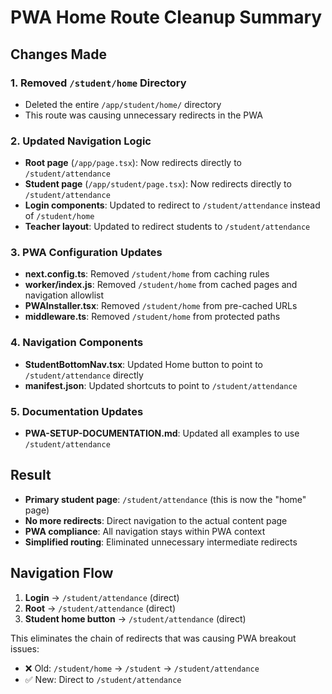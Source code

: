 # PWA Home Route Cleanup Summary

## Changes Made

### 1. Removed `/student/home` Directory
- Deleted the entire `/app/student/home/` directory
- This route was causing unnecessary redirects in the PWA

### 2. Updated Navigation Logic
- **Root page** (`/app/page.tsx`): Now redirects directly to `/student/attendance` 
- **Student page** (`/app/student/page.tsx`): Now redirects directly to `/student/attendance`
- **Login components**: Updated to redirect to `/student/attendance` instead of `/student/home`
- **Teacher layout**: Updated to redirect students to `/student/attendance`

### 3. PWA Configuration Updates
- **next.config.ts**: Removed `/student/home` from caching rules
- **worker/index.js**: Removed `/student/home` from cached pages and navigation allowlist
- **PWAInstaller.tsx**: Removed `/student/home` from pre-cached URLs
- **middleware.ts**: Removed `/student/home` from protected paths

### 4. Navigation Components
- **StudentBottomNav.tsx**: Updated Home button to point to `/student/attendance` directly
- **manifest.json**: Updated shortcuts to point to `/student/attendance`

### 5. Documentation Updates
- **PWA-SETUP-DOCUMENTATION.md**: Updated all examples to use `/student/attendance`

## Result
- **Primary student page**: `/student/attendance` (this is now the "home" page)
- **No more redirects**: Direct navigation to the actual content page
- **PWA compliance**: All navigation stays within PWA context
- **Simplified routing**: Eliminated unnecessary intermediate redirects

## Navigation Flow
1. **Login** → `/student/attendance` (direct)
2. **Root** → `/student/attendance` (direct) 
3. **Student home button** → `/student/attendance` (direct)

This eliminates the chain of redirects that was causing PWA breakout issues:
- ❌ Old: `/student/home` → `/student` → `/student/attendance`
- ✅ New: Direct to `/student/attendance`

